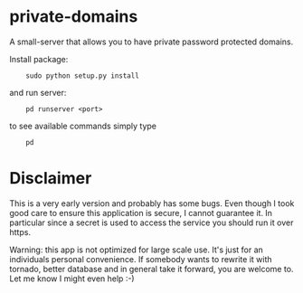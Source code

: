 private-domains
===============

A small-server that allows you to have private password protected domains.


Install package:

        sudo python setup.py install

and run server:

        pd runserver <port>

to see available commands simply type

        pd


Disclaimer
===============

This is a very early version and probably has some bugs. Even though I took good care to ensure this application is secure, I cannot guarantee it. In particular since a secret is used to access the service you should run it over https.

Warning: this app is not optimized for large scale use. It's just for an individuals personal convenience.
If somebody wants to rewrite it with tornado, better database and in general take it forward, you are welcome to. Let me know I might even help :-)
